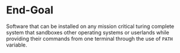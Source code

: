 # End-Goal
Software that can be installed on any mission critical turing complete system that sandboxes other operating systems or userlands while providing their commands from one terminal through the use of `PATH` variable.